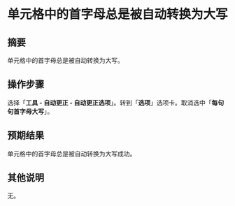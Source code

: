 # 单元格中的首字母总是被自动转换为大写

## 摘要

单元格中的首字母总是被自动转换为大写。

## 操作步骤

选择「**工具 - 自动更正 - 自动更正选项**」。转到「**选项**」选项卡。取消选中「**每句句首字母大写**」。

## 预期结果

单元格中的首字母总是被自动转换为大写成功。

## 其他说明

无。
